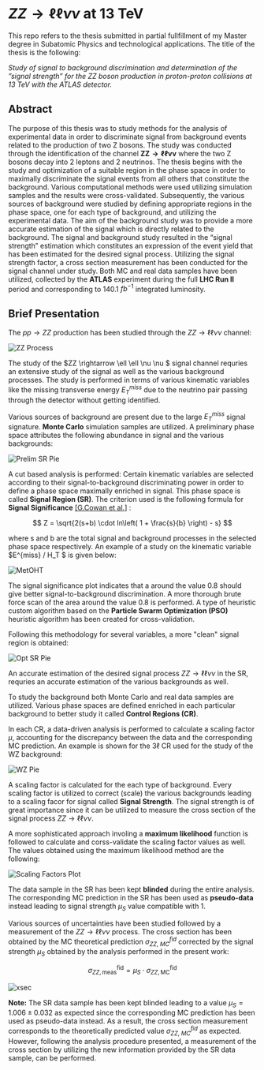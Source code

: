 

# $ZZ \rightarrow \ell \ell \nu \nu$ at 13 TeV

This repo refers to the thesis submitted in partial fullfillment of my Master degree in Subatomic Physics and technological applications. The title of the thesis is the following: 

*Study of signal to background discrimination and determination of the ”signal strength” for the ZZ boson production in proton-proton collisions at 13 TeV with the ATLAS detector.*

## Abstract

The purpose of this thesis was to study methods for the analysis of experimental data in order to discriminate signal from background events related to the production of two Z bosons. The study was conducted through the identification of the channel $\mathbf{ZZ \rightarrow \ell \ell \nu \nu}$ where the two Z bosons decay into 2 leptons and 2 neutrinos. The thesis begins with the study and optimization of a suitable region in the phase space in order to maximally discriminate the signal events from all others that constitute the background. Various computational methods were used utilizing simulation samples and the results were cross-validated. Subsequently, the various sources of background were studied by defining appropriate regions in the phase space, one for each type of background, and utilizing the experimental data. The aim of the background study was to provide a more accurate estimation of the signal which is directly related to the background. The signal and background study resulted in the “signal strength” estimation which constitutes an expression of the event yield that has been estimated for the desired signal process. Utilizing the signal strength factor, a cross section measurement has been conducted for the signal channel under study. Both MC and real data samples have been utilized, collected by the **ATLAS** experiment during the full **LHC Run II** period and corresponding to 140.1 $fb^{-1}$ integrated luminosity.

## Brief Presentation

The $pp \rightarrow ZZ$ production has been studied through the $ZZ \rightarrow \ell \ell \nu \nu$ channel:



![ZZ Process](./figures/ZZ_process.png)

The study of the $ZZ \rightarrow \ell \ell \nu \nu $ signal channel requries an extensive study of the signal as well as the various background processes. The study is performed in terms of various kinematic variables like the missing transverse energy $E^{miss}_T$ due to the neutrino pair passing through the detector without getting identified.

Various sources of background are present due to the large $E^{miss}_T$ signal signature. **Monte Carlo** simulation samples are utilized. A preliminary phase space attributes the following abundance in signal and the various backgrounds:

![Prelim SR Pie](./figures/pie_charts/pie_pre_SR.png)

A cut based analysis is performed: Certain kinematic variables are selected according to their signal-to-background discriminating power in order to define a phase space maximally enriched in signal. This phase space is called **Signal Region (SR)**. The criterion used is the following formula for **Signal Significance** [[G.Cowan et al.]](https://arxiv.org/abs/1007.1727)
:

$$ Z = \sqrt{2(s+b) \cdot ln\left( 1 + \frac{s}{b} \right) - s} $$

where s and b are the total signal and background processes in the selected phase space respectively. An example of a study on the kinematic variable $E^{miss} / H_T $ is given below:

![MetOHT](./figures/sr_nocut/metoht_SR_nocut.png)

The signal significance plot indicates that a around the value 0.8 should give better signal-to-background discrimination. A more thorough brute force scan of the area around the value 0.8 is performed. A type of heuristic custom algorithm based on the **Particle Swarm Optimization (PSO)** heuristic algorithm has been created for cross-validation. 

Following this methodology for several variables, a more "clean" signal region is obtained:

![Opt SR Pie](./figures/pie_charts/prelim-to-opt.png)

An accurate estimation of the desired signal process $ZZ \rightarrow \ell \ell \nu \nu$ in the SR, requries an accurate estimation of the various backgrounds as well.


 To study the background both Monte Carlo and real data samples are utilized. Various phase spaces are defined enriched in each particular background to better study it called **Control Regions (CR)**.

In each CR, a data-driven analysis is performed to calculate a scaling factor $\mu$, accounting for the discrepancy between the data and the corresponding MC prediction. An example is shown for the $3 \ell$ CR used for the study of the WZ background:

![WZ Pie](./figures/pie_charts/Untitled.png)

A scaling factor is calculated for the each type of background. Every scaling factor is utilized to correct (scale) the various backgrounds leading to a scaling facor for signal called **Signal Strength**. The signal strength is of great importance since it can be utilized to measure the cross section of the signal process $ZZ \rightarrow \ell \ell \nu \nu$. 

A more sophisticated approach involing a **maximum likelihood** function is followed to calculate and corss-validate the scaling factor values as well. The values obtained using the maximum likelihood method are the following:

![Scaling Factors Plot](./figures/sf_plot.png)

The data sample in the SR has been kept **blinded** during the entire analysis. The corresponding MC prediction in the SR has been used as **pseudo-data** instead leading to signal strength $\mu_S$ value compatible with 1.

<!-- A Validation Region, SR-like and independent from all the other regions, has been created to test the performance of the scaling factors versus various kinematic variables.
 -->

Various sources of uncertainties have been studied followed by a measurement of the $ZZ \rightarrow \ell \ell \nu \nu$ process. The cross section has been obtained by the MC theoretical prediction $\sigma^{fid}_{ZZ, \ MC}$ corrected by the signal strength $\mu_S$ obtained by the analysis performed in the present work:

<!-- $$ \sigma^{fid}_{ZZ, \ meas} = \mu_S \cdot  \sigma^{fid}_{ZZ, \ MC} $$ -->

$$ \sigma_{ZZ,\text{meas}}^{\text{fid}} = \mu_S \cdot \sigma_{ZZ,\text{MC}}^{\text{fid}} $$



![xsec](./figures/xsec_plot.png)

**Note:** The SR data sample has been kept blinded leading to a value $\mu_S = 1.006 \pm 0.032$ as expected since the corresponding MC prediction has been used as pseudo-data instead. As a result, the cross section measurement corresponds to the theoretically predicted value $\sigma^{fid}_{ZZ, \ MC}$ as expected. However, following the analysis procedure presented, a measurement of the cross section by utilizing the new information provided by the SR data sample, can be performed.
